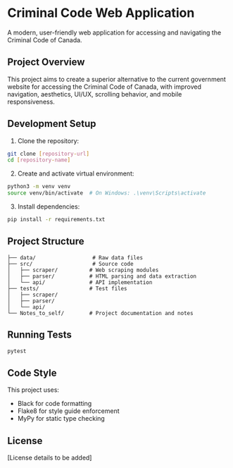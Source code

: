 # Criminal Code Web Application

A modern, user-friendly web application for accessing and navigating the Criminal Code of Canada.

## Project Overview

This project aims to create a superior alternative to the current government website for accessing the Criminal Code of Canada, with improved navigation, aesthetics, UI/UX, scrolling behavior, and mobile responsiveness.

## Development Setup

1. Clone the repository:
```bash
git clone [repository-url]
cd [repository-name]
```

2. Create and activate virtual environment:
```bash
python3 -m venv venv
source venv/bin/activate  # On Windows: .\venv\Scripts\activate
```

3. Install dependencies:
```bash
pip install -r requirements.txt
```

## Project Structure

```
├── data/                  # Raw data files
├── src/                   # Source code
│   ├── scraper/          # Web scraping modules
│   ├── parser/           # HTML parsing and data extraction
│   └── api/              # API implementation
├── tests/                # Test files
│   ├── scraper/
│   ├── parser/
│   └── api/
└── Notes_to_self/        # Project documentation and notes
```

## Running Tests

```bash
pytest
```

## Code Style

This project uses:
- Black for code formatting
- Flake8 for style guide enforcement
- MyPy for static type checking

## License

[License details to be added] 